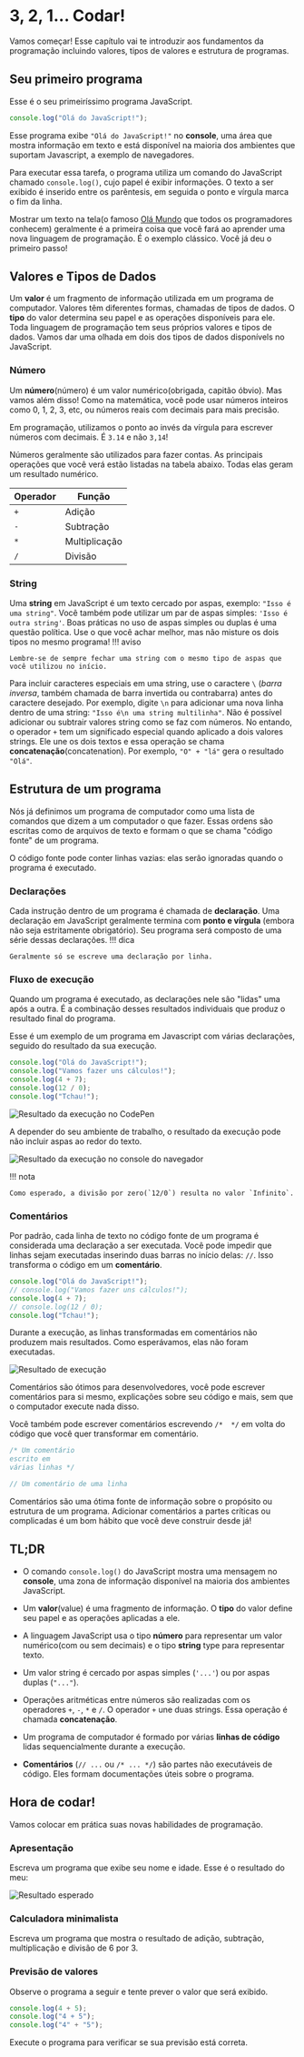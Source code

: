 # 3, 2, 1... Codar!

Vamos começar! Esse capítulo vai te introduzir aos fundamentos da programação incluindo valores, tipos de valores e estrutura de programas.

## Seu primeiro programa

Esse é o seu primeiríssimo programa JavaScript.

```js
console.log("Olá do JavaScript!");
```

Esse programa exibe `"Olá do JavaScript!"` no **console**, uma área que mostra informação em texto e está disponível na maioria dos ambientes que suportam Javascript, a exemplo de navegadores.

Para executar essa tarefa, o programa utiliza um comando do JavaScript chamado `console.log()`, cujo papel é exibir informações. O texto a ser exibido é inserido entre os parêntesis, em seguida o ponto e vírgula marca o fim da linha.

Mostrar um texto na tela(o famoso [Olá Mundo](https://en.wikipedia.org/wiki/Hello_world) que todos os programadores conhecem) geralmente é a primeira coisa que você fará ao aprender uma nova linguagem de programação. É o exemplo clássico. Você já deu o primeiro passo!

## Valores e Tipos de Dados

Um **valor** é um fragmento de informação utilizada em um programa de computador. Valores têm diferentes formas, chamadas de tipos de dados. O **tipo** do valor determina seu papel e as operações disponíveis para ele.
Toda linguagem de programação tem seus próprios valores e tipos de dados. Vamos dar uma olhada em dois dos tipos de dados disponívels no JavaScript.

### Número

Um **número**(número) é um valor numérico(obrigada, capitão óbvio). Mas vamos além disso! Como na matemática, você pode usar números inteiros como 0, 1, 2, 3, etc, ou números reais com decimais para mais precisão. 

 Em programação, utilizamos o ponto ao invés da vírgula para escrever números com decimais. É `3.14` e não `3,14`!

Números geralmente são utilizados para fazer contas. As principais operações que você verá estão listadas na tabela abaixo. Todas elas geram um resultado numérico.


|Operador|Função|
|---------|----|
|`+`|Adição|
|`-`|Subtração|
|`*`|Multiplicação|
|`/`|Divisão|

### String

Uma **string** em JavaScript é um texto cercado por aspas, exemplo: `"Isso é uma string"`.
Você também pode utilizar um par de aspas simples: `'Isso é outra string'`. Boas práticas no uso de aspas simples ou duplas é uma questão política. Use o que você achar melhor, mas não misture os dois tipos no mesmo programa!
!!! aviso

    Lembre-se de sempre fechar uma string com o mesmo tipo de aspas que você utilizou no início.

Para incluir caracteres especiais em uma string, use o caractere `\` (*barra inversa*, também chamada de barra invertida ou contrabarra) antes do caractere desejado. Por exemplo, digite `\n` para adicionar uma nova linha dentro de uma string: `"Isso é\n uma string multilinha"`.
Não é possível adicionar ou subtrair valores string como se faz com números. No entando, o operador `+` tem um significado especial quando aplicado a dois valores strings. Ele une os dois textos e essa operação se chama **concatenação**(concatenation). Por exemplo, `"O" + "lá"` gera o resultado `"Olá"`.

## Estrutura de um programa

Nós já definimos um programa de computador como uma lista de comandos que dizem a um computador o que fazer. Essas ordens são escritas como de arquivos de texto e formam o que se chama "código fonte" de um programa.

O código fonte pode conter linhas vazias: elas serão ignoradas quando o programa é executado.

### Declarações

Cada instrução dentro de um programa é chamada de **declaração**. Uma declaração em JavaScript geralmente termina com **ponto e vírgula** (embora não seja estritamente obrigatório). Seu programa será composto de uma série dessas declarações.
!!! dica

    Geralmente só se escreve uma declaração por linha.

### Fluxo de execução

Quando um programa é executado, as declarações nele são "lidas" uma após a outra. É a combinação desses resultados individuais que produz o resultado final do programa.
 
Esse é um exemplo de um programa em Javascript com várias declarações, seguido do resultado da sua execução.

```js
console.log("Olá do JavaScript!");
console.log("Vamos fazer uns cálculos!");
console.log(4 + 7);
console.log(12 / 0);
console.log("Tchau!");
```

![Resultado da execução no CodePen](images/chapter01-01.png)

A depender do seu ambiente de trabalho, o resultado da execução pode não incluir aspas ao redor do texto.

![Resultado da execução no console do navegador](images/chapter01-04.png)

!!! nota

    Como esperado, a divisão por zero(`12/0`) resulta no valor `Infinito`.

### Comentários

Por padrão, cada linha de texto no código fonte de um programa é considerada uma declaração a ser executada. Você pode impedir que linhas sejam executadas inserindo duas barras no início delas: `//`. Isso transforma o código em um **comentário**.

```js
console.log("Olá do JavaScript!");
// console.log("Vamos fazer uns cálculos!");
console.log(4 + 7);
// console.log(12 / 0);
console.log("Tchau!");
```

Durante a execução, as linhas transformadas em comentários não produzem mais resultados. Como esperávamos, elas não foram executadas.

![Resultado de execução](images/chapter01-02.png)

Comentários são ótimos para desenvolvedores, você pode escrever comentários para si mesmo, explicações sobre seu código e mais, sem que o computador execute nada disso.

Você também pode escrever comentários escrevendo `/*  */` em volta do código que você quer transformar em comentário.

```js
/* Um comentário
escrito em 
várias linhas */

// Um comentário de uma linha
```

Comentários são uma ótima fonte de informação sobre o propósito ou estrutura de um programa. Adicionar comentários a partes críticas ou complicadas é um bom hábito que você deve construir desde já!

## TL;DR

* O comando `console.log()` do JavaScript mostra uma mensagem no **console**, uma zona de informação disponível na maioria dos ambientes JavaScript.

* Um **valor**(value) é uma fragmento de informação. O **tipo** do valor define seu papel e as operações aplicadas a ele.

* A linguagem JavaScript usa o tipo **número** para representar um valor numérico(com ou sem decimais) e o tipo **string** type para representar texto.

* Um valor string é cercado por aspas simples (`'...'`) ou por aspas duplas (`"..."`).

* Operações aritméticas entre números são realizadas com os operadores `+`, `-`, `*` e `/`. O operador `+` une duas strings. Essa operação é chamada **concatenação**.

* Um programa de computador é formado por várias **linhas de código** lidas sequencialmente durante a execução.

* **Comentários** (`// ...` ou `/* ... */`) são partes não executáveis de código. Eles formam documentações úteis sobre o programa.

## Hora de codar!

Vamos colocar em prática suas novas habilidades de programação.

### Apresentação

Escreva um programa que exibe seu nome e idade. Esse é o resultado do meu:

![Resultado esperado](images/chapter01-03.png)

### Calculadora minimalista

Escreva um programa que mostra o resultado de adição, subtração, multiplicação e divisão de 6 por 3.

### Previsão de valores

Observe o programa a seguir e tente prever o valor que será exibido.

```js
console.log(4 + 5);
console.log("4 + 5");
console.log("4" + "5");
```

Execute o programa para verificar se sua previsão está correta.
